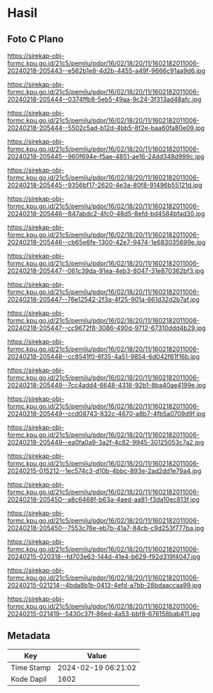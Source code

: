# Hasil

## Foto C Plano

https://sirekap-obj-formc.kpu.go.id/21c5/pemilu/pdpr/16/02/18/20/11/1602182011006-20240218-205443--e562b1e8-4d2b-4455-a49f-9666c91aa9d6.jpg

https://sirekap-obj-formc.kpu.go.id/21c5/pemilu/pdpr/16/02/18/20/11/1602182011006-20240218-205444--0374ffb8-5eb5-49aa-9c24-3f313ad48afc.jpg

https://sirekap-obj-formc.kpu.go.id/21c5/pemilu/pdpr/16/02/18/20/11/1602182011006-20240218-205444--5502c5ad-b12d-4bb5-8f2e-baa60fa80e09.jpg

https://sirekap-obj-formc.kpu.go.id/21c5/pemilu/pdpr/16/02/18/20/11/1602182011006-20240218-205445--960f694e-f5ae-4851-ae16-24dd348d999c.jpg

https://sirekap-obj-formc.kpu.go.id/21c5/pemilu/pdpr/16/02/18/20/11/1602182011006-20240218-205445--9356bf17-2620-4e3a-80f8-91496b55121d.jpg

https://sirekap-obj-formc.kpu.go.id/21c5/pemilu/pdpr/16/02/18/20/11/1602182011006-20240218-205446--847abdc2-4fc0-48d5-8efd-bd4584bfad30.jpg

https://sirekap-obj-formc.kpu.go.id/21c5/pemilu/pdpr/16/02/18/20/11/1602182011006-20240218-205446--cb65e6fe-1300-42e7-9474-1e683035699e.jpg

https://sirekap-obj-formc.kpu.go.id/21c5/pemilu/pdpr/16/02/18/20/11/1602182011006-20240218-205447--061c39da-91ea-4eb3-8047-31e870362bf3.jpg

https://sirekap-obj-formc.kpu.go.id/21c5/pemilu/pdpr/16/02/18/20/11/1602182011006-20240218-205447--76e12542-2f3a-4f25-901a-661d32d2b7af.jpg

https://sirekap-obj-formc.kpu.go.id/21c5/pemilu/pdpr/16/02/18/20/11/1602182011006-20240218-205447--cc9672f8-3086-490d-9712-67310ddd4b29.jpg

https://sirekap-obj-formc.kpu.go.id/21c5/pemilu/pdpr/16/02/18/20/11/1602182011006-20240218-205448--cc8541f0-6f35-4a51-9854-6d042f61f16b.jpg

https://sirekap-obj-formc.kpu.go.id/21c5/pemilu/pdpr/16/02/18/20/11/1602182011006-20240218-205449--7cc4add4-6648-4318-92b1-8ba40ae4199e.jpg

https://sirekap-obj-formc.kpu.go.id/21c5/pemilu/pdpr/16/02/18/20/11/1602182011006-20240218-205449--ccd08743-832c-4670-a8b7-4fb5a0709d9f.jpg

https://sirekap-obj-formc.kpu.go.id/21c5/pemilu/pdpr/16/02/18/20/11/1602182011006-20240218-205449--ea0fa0a9-3a2f-4c82-9945-30125053c7a2.jpg

https://sirekap-obj-formc.kpu.go.id/21c5/pemilu/pdpr/16/02/18/20/11/1602182011006-20240215-015212--1ec574c3-d10b-4bbc-893e-2ad2dd1e79a4.jpg

https://sirekap-obj-formc.kpu.go.id/21c5/pemilu/pdpr/16/02/18/20/11/1602182011006-20240218-205450--a8c6468f-b63a-4aed-aa81-f3da10ec813f.jpg

https://sirekap-obj-formc.kpu.go.id/21c5/pemilu/pdpr/16/02/18/20/11/1602182011006-20240218-205450--7553c76e-eb7b-41a7-84cb-c9d253f777ba.jpg

https://sirekap-obj-formc.kpu.go.id/21c5/pemilu/pdpr/16/02/18/20/11/1602182011006-20240215-020318--fd703e63-144d-41e4-b629-f92d319f4047.jpg

https://sirekap-obj-formc.kpu.go.id/21c5/pemilu/pdpr/16/02/18/20/11/1602182011006-20240215-021214--4bda8b1b-0413-4efd-a7bb-28bdaaccaa99.jpg

https://sirekap-obj-formc.kpu.go.id/21c5/pemilu/pdpr/16/02/18/20/11/1602182011006-20240215-021419--5430c37f-86ed-4a53-bbf8-676158bab411.jpg


## Metadata

| Key        | Value               |
| ---------- | ------------------- |
| Time Stamp | 2024-02-19 06:21:02 |
| Kode Dapil | 1602                |




